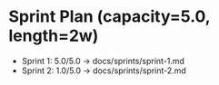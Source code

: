 # Sprint Plan (capacity=5.0, length=2w)

- Sprint 1: 5.0/5.0 -> docs/sprints/sprint-1.md
- Sprint 2: 1.0/5.0 -> docs/sprints/sprint-2.md